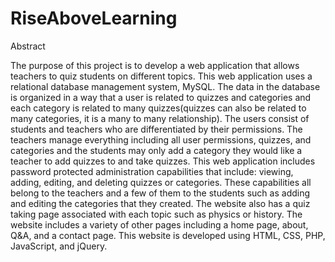 # RiseAboveLearning

Abstract

The purpose of this project is to develop a web application that allows teachers to quiz students on different topics. This web application uses a relational database management system, MySQL. The data in the database is organized in a way that a user is related to quizzes and categories and each category is related to many quizzes(quizzes can also be related to many categories, it is a many to many relationship). The users consist of students and teachers who are differentiated by their permissions. The teachers manage everything including all user permissions, quizzes, and categories and the students may only add a category they would like a teacher to add quizzes to and take quizzes. This web application includes password protected administration capabilities that include: viewing, adding, editing, and deleting quizzes or categories. These capabilities all belong to the teachers and a few of them to the students such as adding and editing the categories that they created. The website also has a quiz taking page associated with each topic such as physics or history. The website includes a variety of other pages including a home page, about, Q&A, and a contact page. This website is developed using HTML, CSS, PHP, JavaScript, and jQuery.
